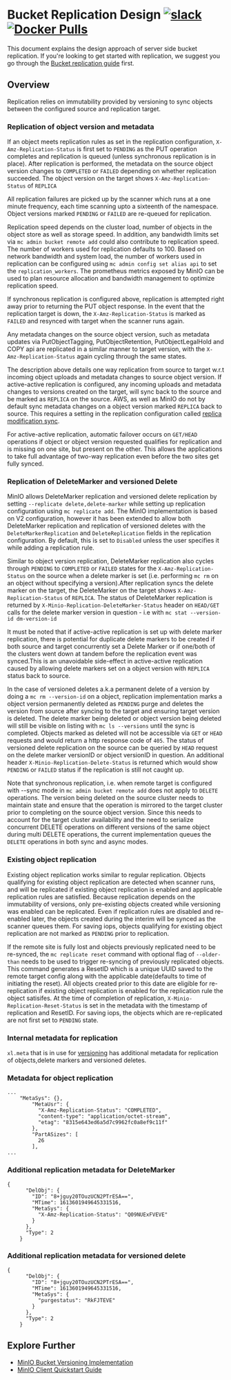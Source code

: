 # Bucket Replication Design [![slack](https://slack.min.io/slack?type=svg)](https://slack.min.io) [![Docker Pulls](https://img.shields.io/docker/pulls/minio/minio.svg?maxAge=604800)](https://hub.docker.com/r/minio/minio/)

This document explains the design approach of server side bucket replication. If you're looking to get started with replication, we suggest you go through the [Bucket replication guide](https://github.com/minio/minio/blob/master/docs/bucket/replication/README.md) first.

## Overview
Replication relies on immutability provided by versioning to sync objects between the configured source and replication target.

### Replication of object version and metadata
If an object meets replication rules as set in the replication configuration, `X-Amz-Replication-Status` is first set to `PENDING` as the PUT operation completes and replication is queued (unless synchronous replication is in place). After replication is performed, the metadata on the source object version changes to `COMPLETED` or `FAILED` depending on whether replication succeeded. The object version on the target shows `X-Amz-Replication-Status` of `REPLICA`

All replication failures are picked up by the scanner which runs at a one minute frequency, each time scanning upto a sixteenth of the namespace. Object versions marked `PENDING` or `FAILED` are re-queued for replication.

Replication speed depends on the cluster load, number of objects in the object store as well as storage speed. In addition, any bandwidth limits set via `mc admin bucket remote add` could also contribute to replication speed. The number of workers used for replication defaults to 100. Based on network bandwidth and system load, the number of workers used in replication can be configured using `mc admin config set alias api` to set the `replication_workers`. The prometheus metrics exposed by MinIO can be used to plan resource allocation and bandwidth management to optimize replication speed.

If synchronous replication is configured above, replication is attempted right away prior to returning the PUT object response. In the event that the replication target is down, the `X-Amz-Replication-Status` is marked as `FAILED` and resynced with target when the scanner runs again.

Any metadata changes on the source object version, such as metadata updates via PutObjectTagging, PutObjectRetention, PutObjectLegalHold and COPY api are replicated in a similar manner to target version, with the `X-Amz-Replication-Status` again cycling through the same states.

The description above details one way replication from source to target w.r.t incoming object uploads and metadata changes to source object version. If active-active replication is configured, any incoming uploads and metadata changes to versions created on the target, will sync back to the source and be marked as `REPLICA` on the source. AWS, as well as MinIO do not by default sync metadata changes on a object version marked `REPLICA` back to source. This requires a setting in the replication configuration called [replica modification sync](https://aws.amazon.com/about-aws/whats-new/2020/12/amazon-s3-replication-adds-support-two-way-replication/).

For active-active replication, automatic failover occurs on `GET/HEAD` operations if object or object version requested qualifies for replication and is missing on one site, but present on the other. This allows the applications to take full advantage of two-way replication even before the two sites get fully synced.

### Replication of DeleteMarker and versioned Delete

MinIO allows DeleteMarker replication and versioned delete replication by setting `--replicate delete,delete-marker` while setting up replication configuration using `mc replicate add`. The MinIO implementation is based on V2 configuration, however it has been extended to allow both DeleteMarker replication and replication of versioned deletes with the `DeleteMarkerReplication` and `DeleteReplication` fields in the replication configuration. By default, this is set to `Disabled` unless the user specifies it while adding a replication rule.

Similar to object version replication, DeleteMarker replication also cycles through `PENDING` to `COMPLETED` or `FAILED` states for the `X-Amz-Replication-Status` on the source when a delete marker is set (i.e. performing `mc rm` on an object without specifying a version).After replication syncs the delete marker on the target, the DeleteMarker on the target shows `X-Amz-Replication-Status` of `REPLICA`. The status of DeleteMarker replication is returned by `X-Minio-Replication-DeleteMarker-Status` header on `HEAD/GET` calls for the delete marker version in question - i.e with `mc stat --version-id dm-version-id`

It must be noted that if active-active replication is set up with delete marker replication, there is potential for duplicate delete markers to be created if both source and target concurrently set a Delete Marker or if one/both of the clusters went down at tandem before the replication event was synced.This is an unavoidable side-effect in active-active replication caused by allowing delete markers set on a object version with `REPLICA` status back to source.

In the case of versioned deletes a.k.a permanent delete of a version by doing a `mc rm --version-id` on a object, replication implementation marks a object version permanently deleted as `PENDING` purge and deletes the version from source after syncing to the target and ensuring target version is deleted. The delete marker being deleted or object version being deleted will still be visible on listing with `mc ls --versions` until the sync is completed. Objects marked as deleted will not be accessible via `GET` or `HEAD` requests and would return a http response code of `405`. The status of versioned delete replication on the source can be queried by `HEAD` request on the delete marker versionID or object versionID in question.
An additional header `X-Minio-Replication-Delete-Status` is returned which would show `PENDING` or `FAILED` status if the replication is still not caught up.

Note that synchronous replication, i.e. when remote target is configured with --sync mode in `mc admin bucket remote add` does not apply to `DELETE` operations. The version being deleted on the source cluster needs to maintain state and ensure that the operation is mirrored to the target cluster prior to completing on the source object version. Since this needs to account for the target cluster availability and the need to serialize concurrent DELETE operations on different versions of the same object during multi DELETE operations, the current implementation queues the `DELETE` operations in both sync and async modes.

### Existing object replication
Existing object replication works similar to regular replication. Objects qualifying for existing object replication are detected when scanner runs, and will be replicated if existing object replication is enabled and applicable replication rules are satisfied. Because replication depends on the immutability of versions, only pre-existing objects created while versioning was enabled can be replicated. Even if replication rules are disabled and re-enabled later, the objects created during the interim will be synced as the scanner queues them. For saving iops, objects qualifying for
existing object replication are not marked as `PENDING` prior to replication.

If the remote site is fully lost and objects previously replicated need to be re-synced, the `mc replicate reset` command with optional flag of `--older-than` needs to be used to trigger re-syncing of previously replicated objects. This command generates a ResetID which is a unique UUID saved to the remote target config along with the applicable date(defaults to time of initiating the reset). All objects created prior to this date are eligible for re-replication if existing object replication is enabled for the replication rule the object satisifes. At the time of completion of replication, `X-Minio-Replication-Reset-Status` is set in the metadata with the timestamp of replication and ResetID. For saving iops, the objects which are re-replicated are not first set to `PENDING` state.

### Internal metadata for replication

`xl.meta` that is in use for [versioning](https://github.com/minio/minio/blob/master/docs/bucket/versioning/DESIGN.md) has additional metadata for replication of objects,delete markers and versioned deletes.

### Metadata for object replication

```
...
    "MetaSys": {},
        "MetaUsr": {
          "X-Amz-Replication-Status": "COMPLETED",
          "content-type": "application/octet-stream",
          "etag": "8315e643ed6a5d7c9962fc0a8ef9c11f"
        },
        "PartASizes": [
          26
        ],
...
```

### Additional replication metadata for DeleteMarker

```
{
      "DelObj": {
        "ID": "8+jguy20TOuzUCN2PTrESA==",
        "MTime": 1613601949645331516,
        "MetaSys": {
          "X-Amz-Replication-Status": "Q09NUExFVEVE"
        }
      },
      "Type": 2
    }
```

### Additional replication metadata for versioned delete

```
{
      "DelObj": {
        "ID": "8+jguy20TOuzUCN2PTrESA==",
        "MTime": 1613601949645331516,
        "MetaSys": {
          "purgestatus": "RkFJTEVE"
        }
      },
      "Type": 2
    }
```

## Explore Further
- [MinIO Bucket Versioning Implementation](https://docs.minio.io/docs/minio-bucket-versioning-guide.html)
- [MinIO Client Quickstart Guide](https://docs.minio.io/docs/minio-client-quickstart-guide.html)
